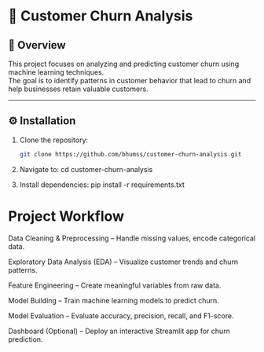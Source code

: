 # 🧠 Customer Churn Analysis

## 📄 Overview
This project focuses on analyzing and predicting customer churn using machine learning techniques.  
The goal is to identify patterns in customer behavior that lead to churn and help businesses retain valuable customers.

---

## ⚙️ Installation

1. Clone the repository:
   ```bash
   git clone https://github.com/bhumss/customer-churn-analysis.git
2. Navigate to:
    cd customer-churn-analysis

3. Install dependencies:
    pip install -r requirements.txt

# Project Workflow

Data Cleaning & Preprocessing – Handle missing values, encode categorical data.

Exploratory Data Analysis (EDA) – Visualize customer trends and churn patterns.

Feature Engineering – Create meaningful variables from raw data.

Model Building – Train machine learning models to predict churn.

Model Evaluation – Evaluate accuracy, precision, recall, and F1-score.

Dashboard (Optional) – Deploy an interactive Streamlit app for churn prediction.

